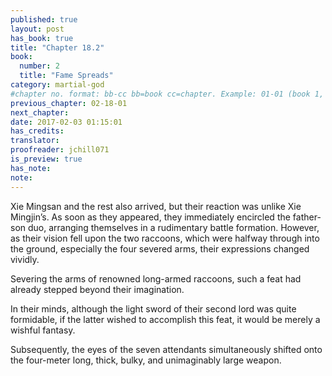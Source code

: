 ```yaml
---
published: true
layout: post
has_book: true
title: "Chapter 18.2"
book:
  number: 2
  title: "Fame Spreads"
category: martial-god
#chapter no. format: bb-cc bb=book cc=chapter. Example: 01-01 (book 1, chapter 1)
previous_chapter: 02-18-01
next_chapter: 
date: 2017-02-03 01:15:01 
has_credits:
translator:
proofreader: jchill071
is_preview: true
has_note: 
note: 
---
```

Xie Mingsan and the rest also arrived, but their reaction was unlike Xie Mingjin’s. As soon as they appeared, they immediately encircled the father-son duo, arranging themselves in a rudimentary battle formation. However, as their vision fell upon the two raccoons, which were halfway through into the ground, especially the four severed arms, their expressions changed vividly.

Severing the arms of renowned long-armed raccoons, such a feat had already stepped beyond their imagination.

In their minds, although the light sword of their second lord was quite formidable, if the latter wished to accomplish this feat, it would be merely a wishful fantasy.

Subsequently, the eyes of the seven attendants simultaneously shifted onto the four-meter long, thick, bulky, and unimaginably large weapon.
